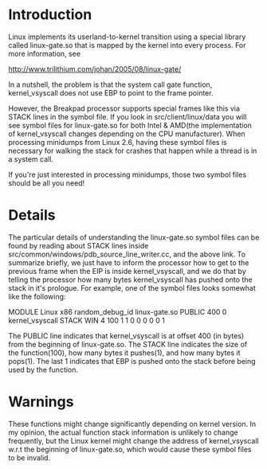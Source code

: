 # Introduction

Linux implements its userland-to-kernel transition using a special library
called linux-gate.so that is mapped by the kernel into every process. For more
information, see

http://www.trilithium.com/johan/2005/08/linux-gate/

In a nutshell, the problem is that the system call gate function,
kernel\_vsyscall does not use EBP to point to the frame pointer.

However, the Breakpad processor supports special frames like this via STACK
lines in the symbol file. If you look in src/client/linux/data you will see
symbol files for linux-gate.so for both Intel & AMD(the implementation of
kernel\_vsyscall changes depending on the CPU manufacturer). When processing
minidumps from Linux 2.6, having these symbol files is necessary for walking the
stack for crashes that happen while a thread is in a system call.

If you're just interested in processing minidumps, those two symbol files should
be all you need!

# Details

The particular details of understanding the linux-gate.so symbol files can be
found by reading about STACK lines inside
src/common/windows/pdb\_source\_line\_writer.cc, and the above link. To
summarize briefly, we just have to inform the processor how to get to the
previous frame when the EIP is inside kernel\_vsyscall, and we do that by
telling the processor how many bytes kernel\_vsyscall has pushed onto the stack
in it's prologue. For example, one of the symbol files looks somewhat like the
following:

MODULE Linux x86 random\_debug\_id linux-gate.so PUBLIC 400 0 kernel\_vsyscall
STACK WIN 4 100 1 1 0 0 0 0 0 1

The PUBLIC line indicates that kernel\_vsyscall is at offset 400 (in bytes) from
the beginning of linux-gate.so. The STACK line indicates the size of the
function(100), how many bytes it pushes(1), and how many bytes it pops(1). The
last 1 indicates that EBP is pushed onto the stack before being used by the
function.

# Warnings

These functions might change significantly depending on kernel version. In my
opinion, the actual function stack information is unlikely to change frequently,
but the Linux kernel might change the address of kernel\_vsyscall w.r.t the
beginning of linux-gate.so, which would cause these symbol files to be invalid.
